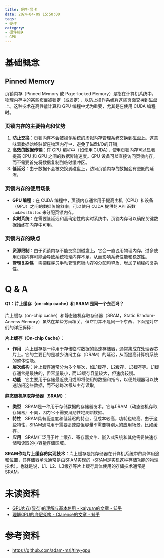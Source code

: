 ```yaml
---
title: 硬件-显卡
date: 2024-04-09 15:50:00
tags:
- 硬件
category:
- 硬件相关
- GPU
---
```


# 基础概念

## Pinned Memory
页锁内存（Pinned Memory 或 Page-locked Memory）是指在计算机系统中，物理内存中的某些页面被锁定（或固定），以防止操作系统将这些页面交换到磁盘上。这种技术在高性能计算和 GPU 编程中尤为重要，尤其是在使用 CUDA 编程时。

### 页锁内存的主要特点和优势  

1. **防止交换**：页锁内存不会被操作系统的虚拟内存管理系统交换到磁盘上。这意味着数据始终驻留在物理内存中，避免了磁盘I/O的开销。  
2. **高效的数据传输**：在 GPU 编程中（如使用 CUDA），使用页锁内存可以显著提高 CPU 和 GPU 之间的数据传输速度。GPU 设备可以直接访问页锁内存，而不需要首先将数据复制到临时缓冲区。  
3. **低延迟**：由于数据不会被交换到磁盘上，访问页锁内存的数据会有更低的延迟。  

### 页锁内存的使用场景  

- **GPU 编程**：在 CUDA 编程中，页锁内存通常用于提高主机（CPU）和设备（GPU）之间的数据传输效率。可以使用 CUDA 提供的 API 函数 `cudaHostAlloc` 来分配页锁内存。  
- **实时系统**：在需要低延迟和高确定性的实时系统中，页锁内存可以确保关键数据始终在内存中可用。  

### 页锁内存的缺点  

- **资源限制**：由于页锁内存不能交换到磁盘上，它会一直占用物理内存。过多使用页锁内存可能会导致系统物理内存不足，从而影响系统性能和稳定性。  
- **管理复杂性**：需要程序员手动管理页锁内存的分配和释放，增加了编程的复杂性。

# Q & A

#### Q1：片上缓存（on-chip cache）和 SRAM 是同一个东西吗？

片上缓存（on-chip cache）和静态随机存取存储器（SRAM，Static Random-Access Memory）虽然在某些方面相关，但它们并不是同一个东西。下面是对它们的详细解释：  

**片上缓存（On-chip Cache）**：

- **作用**：片上缓存是一种用于存储临时数据的高速存储器，通常集成在处理器芯片上。它的主要目的是减少访问主存（DRAM）的延迟，从而提高计算机系统的整体性能。  
- **层次结构**：片上缓存通常分为多个层次，如L1缓存、L2缓存、L3缓存等。L1缓存通常是最快的，但容量最小，而L3缓存容量较大，但速度较慢。  
- **功能**：它主要用于存储最近使用或即将使用的数据和指令，以便处理器可以快速访问这些数据，而不必每次都从主存读取。  

**静态随机存取存储器（SRAM）**：

- **类型**：SRAM是一种用于存储数据的存储器技术。它与DRAM（动态随机存取存储器）不同，因为它不需要周期性地刷新数据。  
- **特性**：SRAM具有高速度和低延迟的特点，但成本较高，功耗也较高。由于这些特性，SRAM通常用于需要高速度但容量不需要特别大的应用场景，比如缓存。  
- **应用**：SRAM广泛用于片上缓存、寄存器文件、嵌入式系统和其他需要快速存储和读取的小容量存储区域。  

**SRAM作为片上缓存的实现技术**：片上缓存是指存储器在计算机系统中的具体用途和位置，其存储器单元通常是由SRAM实现的（SRAM是实现这种存储功能的物理技术）。也就是说，L1、L2、L3缓存等片上缓存具体使用的存储技术通常是SRAM。

# 未读资料
- [GPU内存(显存)的理解与基本使用 - kaiyuan的文章 - 知乎](https://zhuanlan.zhihu.com/p/462191421)
- [理解GPU的底层架构 - Clarence的文章 - 知乎](https://zhuanlan.zhihu.com/p/598173226)

# 参考资料
- https://github.com/adam-maj/tiny-gpu
